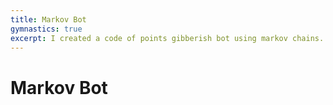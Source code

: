 ```yaml
---
title: Markov Bot
gymnastics: true
excerpt: I created a code of points gibberish bot using markov chains. The source code is quite simple and available on github.
---
```


# Markov Bot

<twitter-bot></twitter-bot>